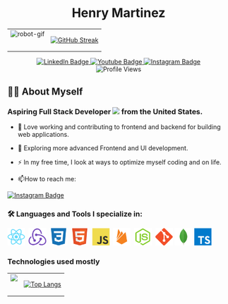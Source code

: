 <h1 align="center">Henry Martinez</h1>
<div align="center" >
  
</div>

<table align="center">
  <tr>
    <td valign="top"><img src="https://media.giphy.com/media/aEwLTJvYxwo1L09oyP/giphy.gif" alt="robot-gif" width="auto" height="250"/></td>
    <td valign="top">
 
[![GitHub Streak](http://github-readme-streak-stats.herokuapp.com?user=RealHenryMartinez&theme=dark&background=000000)](https://git.io/streak-stats)


  </tr>
</table>

<div id="badges" align="center">
  <a href="https://www.linkedin.com/in/henry-martinez-66a1a5245/">
    <img src="https://img.shields.io/badge/LinkedIn-blue?style=for-the-badge&logo=linkedin&logoColor=white" alt="LinkedIn Badge"/>
  </a>
  <a href="https://www.youtube.com/@henrymartinez7462/featured">
    <img src="https://img.shields.io/badge/YouTube-red?style=for-the-badge&logo=youtube&logoColor=white" alt="Youtube Badge"/>
  </a>
  <a href="https://www.instagram.com/realhenrykmartinez/">
    <img src="https://img.shields.io/badge/Instagram-grey?style=for-the-badge&logo=instagram&logoColor=white" alt="Instagram Badge"/>
  </a>
</div>
<div align="center">
  <img src="https://komarev.com/ghpvc/?username=RealHenryMartinez&style=flat-square&color=blue" alt="Profile Views"/>
</div>

## :technologist: About Myself
### Aspiring Full Stack Developer <img src="https://media.giphy.com/media/WUlplcMpOCEmTGBtBW/giphy.gif" width="30"> from the United States.


- :telescope: Love working and contributing to frontend and backend for building web applications.

- :seedling: Exploring more advanced Frontend and UI development.

- :zap: In my free time, I look at ways to optimize myself coding and on life.

- :mailbox:How to reach me: 

<a href="https://www.instagram.com/realhenrykmartinez/">
    <img src="https://img.shields.io/badge/Instagram-grey?style=for-the-badge&logo=instagram&logoColor=white" alt="Instagram Badge"/>
  </a>

 ### :hammer_and_wrench: Languages and Tools I specialize in:
 <div>
  <img src="https://github.com/devicons/devicon/blob/master/icons/react/react-original.svg" title="React" alt="React" width="40" height="40"/>&nbsp;
  <img src="https://github.com/devicons/devicon/blob/master/icons/redux/redux-original.svg" title="Redux" alt="Redux " width="40" height="40"/>&nbsp;
  <img src="https://github.com/devicons/devicon/blob/master/icons/css3/css3-plain.svg"  title="CSS3" alt="CSS" width="40" height="40"/>&nbsp;
  <img src="https://github.com/devicons/devicon/blob/master/icons/html5/html5-original.svg" title="HTML5" alt="HTML" width="40" height="40"/>&nbsp;
  <img src="https://github.com/devicons/devicon/blob/master/icons/javascript/javascript-original.svg" title="JavaScript" alt="JavaScript" width="40" height="40"/>&nbsp;
  <img src="https://github.com/devicons/devicon/blob/master/icons/firebase/firebase-plain.svg" title="Firebase" alt="Firebase" width="40" height="40"/>&nbsp;
  <img src="https://github.com/devicons/devicon/blob/master/icons/nodejs/nodejs-original.svg" title="NodeJS" alt="NodeJS" width="40" height="40"/>&nbsp;
  <img src="https://github.com/devicons/devicon/blob/master/icons/git/git-original.svg" title="Git" **alt="Git" width="40" height="40"/>
  <img src="https://github.com/devicons/devicon/blob/master/icons/mongodb/mongodb-original.svg" title="MongoDB" **alt="MongoDB" width="40" height="40"/>
  <img src="https://github.com/devicons/devicon/blob/master/icons/typescript/typescript-original.svg" title="TypeScript" **alt="TypeScript" width="40" height="40" />
</div>

<table>
  <tr>
    <td valign="top"><img src="https://media.giphy.com/media/iIqmM5tTjmpOB9mpbn/giphy.gif" width="auto" overflow="hidden" height="300"/></td>
   <h3>Technologies used mostly</h3>
    <td valign="top">
      
[![Top Langs](https://github-readme-stats.vercel.app/api/top-langs/?username=RealHenryMartinez&layout=compact&theme=vision-friendly-dark)](https://github.com/anuraghazra/github-readme-stats)
    </td>
  </tr>
</table>
